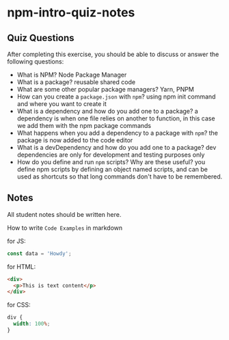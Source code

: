 # npm-intro-quiz-notes

## Quiz Questions

After completing this exercise, you should be able to discuss or answer the following questions:

- What is NPM?
  Node Package Manager
- What is a package?
  reusable shared code
- What are some other popular package managers?
  Yarn, PNPM
- How can you create a `package.json` with `npm`?
  using npm init command and where you want to create it
- What is a dependency and how do you add one to a package?
  a dependency is when one file relies on another to function, in this case we add them with the npm package commands
- What happens when you add a dependency to a package with `npm`?
  the package is now added to the code editor
- What is a devDependency and how do you add one to a package?
  dev dependencies are only for development and testing purposes only
- How do you define and run `npm` scripts? Why are these useful?
  you define npm scripts by defining an object named scripts, and can be used as shortcuts so that long commands don't have to be remembered.

## Notes

All student notes should be written here.

How to write `Code Examples` in markdown

for JS:

```javascript
const data = 'Howdy';
```

for HTML:

```html
<div>
  <p>This is text content</p>
</div>
```

for CSS:

```css
div {
  width: 100%;
}
```

